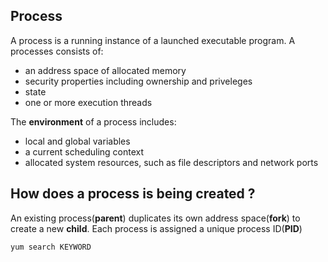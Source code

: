 ## Process
A process is a running instance of a launched executable program. A processes consists of:<br />
* an address space of allocated memory<br />
* security properties including ownership and priveleges<br />
* state <br />
* one or more execution threads<br />

The **environment** of a process includes:
* local and global variables <br />
* a current scheduling context <br />
* allocated system resources, such as file descriptors and network ports <br />

## How does a process is being created ?
An existing process(**parent**) duplicates its own address space(**fork**) to create a new **child**. Each process is assigned a unique process ID(**PID**)


```{r, engine='bash', count_lines}
yum search KEYWORD 
```

